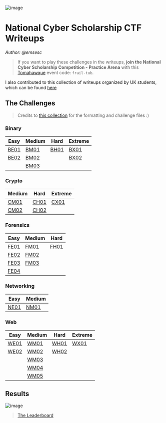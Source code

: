 ![image](https://user-images.githubusercontent.com/69332964/113904971-a55f9b80-97a0-11eb-9300-d164dc1d3cb4.png)
# National Cyber Scholarship CTF Writeups

*Author: @emsesc*

> If you want to play these challenges in the writeups, **join the National Cyber Scholarship Competition - Practice Arena** with this [Tomahawque](https://www.tomahawque.com/) event code: `frail-tub`.

I also contributed to this collection of writeups organized by UK students, which can be found [here](https://github.com/Alic3C/Cyber-FastTrack-Spring-2021)
## The Challenges

> Credits to [this collection](https://github.com/Alic3C/Cyber-FastTrack-Spring-2021) for the formatting and challenge files :)
### Binary
| Easy | Medium | Hard | Extreme |
|------|--------|------|---------|
|[BE01](Binary/BE01.md)|[BM01](Binary/BM01.md)|[BH01](Binary/BH01.md)|[BX01](Binary/BX01.md)|
|[BE02](Binary/BE02.md)|[BM02](Binary/BM02.md)||[BX02](Binary/BX02.md)|
||[BM03](Binary/BM03.md)|||

### Crypto
| Medium | Hard | Extreme |
|--------|------|---------|
|[CM01](Crypto/CM01.md)|[CH01](Crypto/CH01.md)|[CX01](Crypto/CX01.md)|
|[CM02](Crypto/CM02.md)|[CH02](Crypto/CH02.md)||

### Forensics
| Easy | Medium | Hard |
|------|--------|------|
|[FE01](Forensics/FE01.md)|[FM01](Forensics/FM01.md)|[FH01](Forensics/FH01.md)|
|[FE02](Forensics/FE02.md)|[FM02](Forensics/FM02.md)||
|[FE03](Forensics/FE03.md)|[FM03](Forensics/FM03.md)||
|[FE04](Forensics/FE04.md)|||

### Networking
| Easy | Medium |
|------|--------|
|[NE01](Networking/NE01.md)|[NM01](Networking/NM01.md)|

### Web
| Easy | Medium | Hard | Extreme |
|------|--------|------|---------|
|[WE01](Web/WE01.md)|[WM01](Web/WM01.md)|[WH01](Web/WH01.md)|[WX01](Web/WX01.md)|
|[WE02](Web/WE02.md)|[WM02](Web/WM02.md)|[WH02](Web/WH02.md)||
||[WM03](Web/WM03.md)|||
||[WM04](Web/WM04.md)|||
||[WM05](Web/WM05.md)|||

## Results

![image](https://user-images.githubusercontent.com/69332964/113898247-accf7680-9799-11eb-8ffb-12ef52b95476.png)

> [The Leaderboard](https://leaderboard.tomahawque.com/943e22be-870a-11eb-8e55-636337383761/359e5c0b1998ff3e19014cb3b9239f64/)